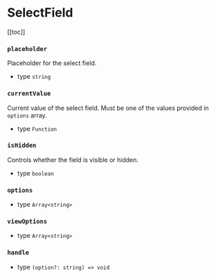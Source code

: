 # SelectField

[[toc]]

### `placeholder`
Placeholder for the select field.
* type `string`

### `currentValue`
Current value of the select field. Must be one of the values provided in `options` array.
* type `Function`

### `isHidden`
Controls whether the field is visible or hidden.
* type `boolean`

### `options`
* type `Array<string>`

### `viewOptions`
* type `Array<string>`

### `handle`
* type `(option?: string) => void`